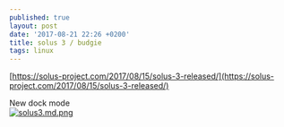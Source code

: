 ```yaml
---
published: true
layout: post
date: '2017-08-21 22:26 +0200'
title: solus 3 / budgie
tags: linux
---
```

[https://solus-project.com/2017/08/15/solus-3-released/](https://solus-project.com/2017/08/15/solus-3-released/)

New dock mode  
[![solus3.md.png](//cdn.scrot.moe/images/2017/08/22/solus3.md.png)](//cdn.scrot.moe/images/2017/08/22/solus3.png)
